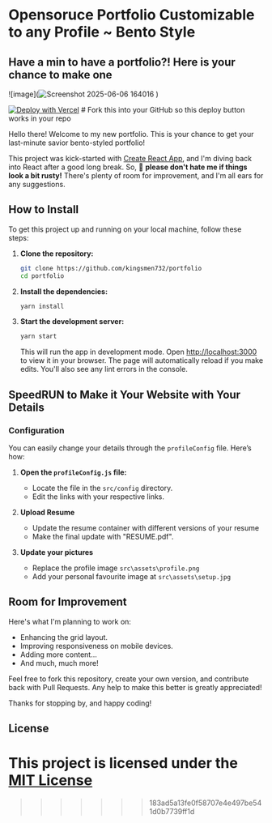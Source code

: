 
# Opensoruce Portfolio Customizable to any Profile ~ Bento Style


## Have a min to have a portfolio?! Here is your chance to make one

![image](![Screenshot 2025-06-06 164016](https://github.com/user-attachments/assets/42ff77b1-d206-455d-b4c0-b3bca0a01b43)
)

[![Deploy with Vercel](https://vercel.com/button)](https://vercel.com/new?repository=https://github.com/kingsmen732/portfolio) # Fork this into your GitHub so this deploy button works in your repo

Hello there! Welcome to my new portfolio. This is your chance to get your last-minute savior bento-styled portfolio!

This project was kick-started with [Create React App](https://github.com/facebook/create-react-app), and I'm diving back into React after a good long break. So, 🚨 **please don't hate me if things look a bit rusty!** There's plenty of room for improvement, and I'm all ears for any suggestions.

## How to Install

To get this project up and running on your local machine, follow these steps:

1. **Clone the repository:**

   ```bash
   git clone https://github.com/kingsmen732/portfolio
   cd portfolio
   ```

2. **Install the dependencies:**

   ```bash
   yarn install
   ```

3. **Start the development server:**
   ```bash
   yarn start
   ```
   This will run the app in development mode. Open [http://localhost:3000](http://localhost:3000) to view it in your browser. The page will automatically reload if you make edits. You'll also see any lint errors in the console.

## SpeedRUN to Make it Your Website with Your Details

### Configuration

You can easily change your details through the `profileConfig` file. Here’s how:

1. **Open the `profileConfig.js` file:**

   - Locate the file in the `src/config` directory.
   - Edit the links with your respective links.

2. **Upload Resume**

   - Update the resume container with different versions of your resume
   - Make the final update with "RESUME.pdf".

3. **Update your pictures**
   - Replace the profile image `src\assets\profile.png`
   - Add your personal favourite image at `src\assets\setup.jpg`

## Room for Improvement

Here's what I'm planning to work on:

- Enhancing the grid layout.
- Improving responsiveness on mobile devices.
- Adding more content...
- And much, much more!

Feel free to fork this repository, create your own version, and contribute back with Pull Requests. Any help to make this better is greatly appreciated!

Thanks for stopping by, and happy coding!

## License

This project is licensed under the [MIT License](LICENSE.txt)
=======

>>>>>>> 183ad5a13fe0f58707e4e497be541d0b7739ff1d
